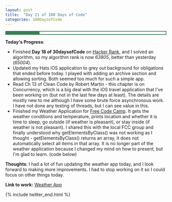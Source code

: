 ```yaml
---
layout: post
title:  "Day 21 of 100 Days of Code"
categories: 100DaysofCode
---
```


<div style = "width: 100%; height: 8px; border: 2px; border-style: solid; border-color: #3a7f57;">
  <div style = "width: 21%; height: 8px; background-color: #3a7f57;">
  </div>
</div>

**Today's Progress**:
+ Finished **Day 18 of 30daysofCode** on [Hacker Rank](http://www.hackerrank.com), and I solved an algorithm, so my algorithm rank is now *63805*, better than yesterday (*65004*).
+ Updated my Hats iOS application to grey out background for obligations that ended before today. I played with adding an archive section and allowing sorting. Both seemed too much for such a simple app.
+ Read Ch 13 of Clean Code by Robert Martin - this chapter is on Concurrency, which is a big deal with the iOS travel application that I've been working on (but not in the last few days at least). The details are mostly new to me although I have some brute force asynchronous work. I have not done any testing of threads, but I can see value in this. 
+ Finished my Weather Application for [Free Code Camp]( https://www.freecodecamp.org). It gets the weather conditions and temperature, prints location and whether it is time to sleep, go outside (if weather is pleasant), or stay inside (if weather is not pleasant). I shared this with the local FCC group and finally understood why getElementsByClass() was not working as I thought - getElementsByClass() returns an array, it does not automatically select all items in that array. It is no longer part of the weather application because I changed my mind on how to present, but I'm glad to learn.  (code below) 

**Thoughts**: I had a lot of fun updating the weather app today, and I look forward to making more improvements. I had to stop working on it so I could focus on other things today.   

**Link to work:**  [Weather App](https://codepen.io/jessachandler/pen/qjeWRM) 

{% include twitter_end.html %}